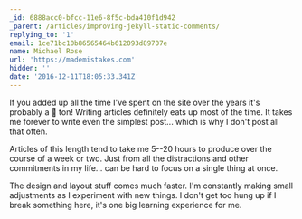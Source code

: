 ```yaml
---
_id: 6888acc0-bfcc-11e6-8f5c-bda410f1d942
_parent: /articles/improving-jekyll-static-comments/
replying_to: '1'
email: 1ce71bc10b86565464b612093d89707e
name: Michael Rose
url: 'https://mademistakes.com'
hidden: ''
date: '2016-12-11T18:05:33.341Z'
---
```


If you added up all the time I've spent on the site over the years it's probably
a 💩 ton! Writing articles definitely eats up most of the time. It takes me
forever to write even the simplest post... which is why I don't post all that
often.

Articles of this length tend to take me 5--20 hours to produce over the course
of a week or two. Just from all the distractions and other commitments in my
life... can be hard to focus on a single thing at once.

The design and layout stuff comes much faster. I'm constantly making small
adjustments as I experiment with new things. I don't get too hung up if I break
something here, it's one big learning experience for me.
